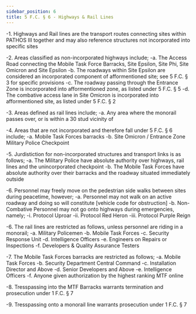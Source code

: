 ```yaml
---
sidebar_position: 6
title: 5 F.C. § 6 - Highways & Rail Lines
---
```


-1. Highways and Rail lines are the transport routes connecting sites within PATHOS III together and may also reference structures not incorporated into specific sites

-2. Areas classified as non-incorporated highways include;
-a. The Access Road connecting the Mobile Task Force Barracks, Site Epsilon, Site Phi, Site Omicron and Site Epsilon
-b. The roadways within Site Epsilon are considered an incorporated component of afformentioned site; see 5 F.C. § 3 for specific provisions
-c. The roadway passing through the Entrance Zone is incorporated into afformentioned zone, as listed under 5 F.C. § 5
-d. The combative access lane in Site Omicron is incorporated into afformentioned site, as listed under 5 F.C. § 2

-3. Areas defined as rail lines include;
-a. Any area where the monorail passes over, or is within a 30 stud vicinity of

-4. Areas that are not incorporated and therefore fall under 5 F.C. § 6 include;
-a. Mobile Task Forces barracks
-b. Site Omicron / Entrance Zone Military Police Checkpoint

-5. Jurdistiction for non-incorporated structures and transport links is as follows;
-a. The Military Police have absolute authority over highways, rail lines and the unincorporated checkpoint
-b. The Mobile Task Forces have absolute authority over their barracks and the roadway situated immediately outside

-6. Personnel may freely move on the pedestrian side walks between sites during peacetime, however;
-a. Personnel may not walk on an active roadway and doing so will constitute [vehicle code for obstruction]
-b. Non-Combative Personnel may not go onto highways during emergencies, namely;
-i. Protocol Uproar
-ii. Protocol Red Heron
-iii. Protocol Purple Reign

-6. The rail lines are restricted as follows, unless personnel are riding in a monorail;
-a. Military Policemen
-b. Mobile Task Forces
-c. Security Response Unit
-d. Intelligence Officers
-e. Engineers on Repairs or Inspections
-f. Developers & Quality Assurance Testers

-7. The Mobile Task Forces barracks are restricted as follows;
-a. Mobile Task Forces
-b. Security Department Central Command
-c. Installation Director and Above
-d. Senior Developers and Above
-e. Intelligence Officers
-f. Anyone given authorization by the highest ranking MTF online

-8. Tresspassing into the MTF Barracks warrants termination and prosecution under 1 F.C. § 7

-9. Tresspassing onto a monorail line warrants prosecution under 1 F.C. § 7
